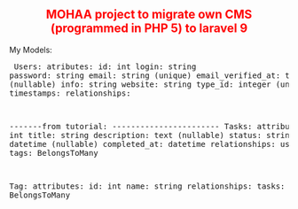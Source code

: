 <h2 align="center" style="color: red;">MOHAA project to migrate own CMS (programmed in PHP 5) to laravel 9</h2>


My Models: 
<br><pre>
Users:
    atributes:
        id: int
        login: string
        password: string
        email: string (unique)
        email_verified_at: timestamp (nullable)
        info: string
        website: string
        type_id: integer (unsigned)
        timestamps:
   relationships:
        
        
        
        
        
-------from tutorial: -----------------------
Tasks:
  attributes:
    id: int
    title: string
    description: text (nullable)
    status: string
    due_at: datetime (nullable)
    completed_at: datetime
  relationships:
    user: BelongTo
    tags: BelongsToMany


Tag:
  attributes:
    id: int
    name: string
  relationships:
    tasks: BelongsToMany
</pre>
